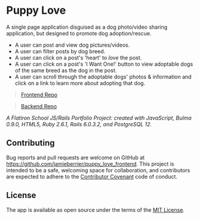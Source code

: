 # Puppy Love

A single page application disguised as a dog photo/video sharing application, but designed to promote dog adoption/rescue.

* A user can post and view dog pictures/videos.
* A user can filter posts by dog breed.
* A user can click on a post's 'heart' to *love* the post.
* A user can click on a post's 'I Want One!' button to view adoptable dogs of the same breed as the dog in the post.
* A user can scroll through the adoptable dogs' photos & information and click on a link to learn more about adopting that dog.  

> [Frontend Repo](https://github.com/jamieberrier/puppy_love_frontend)

> [Backend Repo](https://github.com/jamieberrier/puppy_love_backend)

*A Flatiron School JS/Rails Portfolio Project: created with JavaScript, Bulma 0.9.0, HTML5, Ruby 2.6.1, Rails 6.0.3.2, and PostgreSQL 12.*

## Contributing

Bug reports and pull requests are welcome on GitHub at https://github.com/jamieberrier/puppy_love_frontend. This project is intended to be a safe, welcoming space for collaboration, and contributors are expected to adhere to the [Contributor Covenant](http://contributor-covenant.org) code of conduct.

## License

The app is available as open source under the terms of the [MIT License](https://opensource.org/licenses/MIT).
